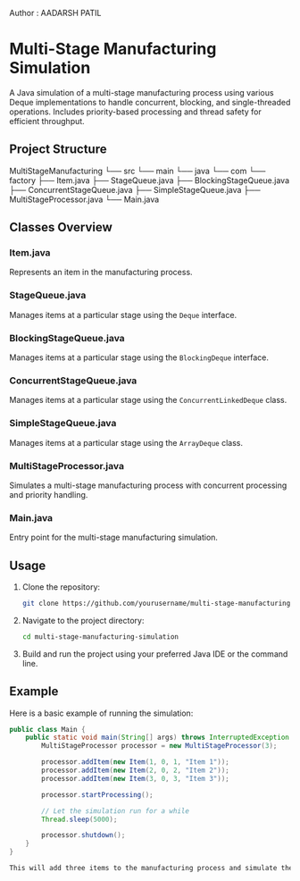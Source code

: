 Author : AADARSH PATIL

# Multi-Stage Manufacturing Simulation

A Java simulation of a multi-stage manufacturing process using various Deque implementations to handle concurrent, blocking, and single-threaded operations. Includes priority-based processing and thread safety for efficient throughput.

## Project Structure
MultiStageManufacturing
└── src
└── main
└── java
└── com
└── factory
├── Item.java
├── StageQueue.java
├── BlockingStageQueue.java
├── ConcurrentStageQueue.java
├── SimpleStageQueue.java
├── MultiStageProcessor.java
└── Main.java

## Classes Overview

### Item.java
Represents an item in the manufacturing process.

### StageQueue.java
Manages items at a particular stage using the `Deque` interface.

### BlockingStageQueue.java
Manages items at a particular stage using the `BlockingDeque` interface.

### ConcurrentStageQueue.java
Manages items at a particular stage using the `ConcurrentLinkedDeque` class.

### SimpleStageQueue.java
Manages items at a particular stage using the `ArrayDeque` class.

### MultiStageProcessor.java
Simulates a multi-stage manufacturing process with concurrent processing and priority handling.

### Main.java
Entry point for the multi-stage manufacturing simulation.

## Usage

1. Clone the repository:
    ```sh
    git clone https://github.com/yourusername/multi-stage-manufacturing-simulation.git
    ```

2. Navigate to the project directory:
    ```sh
    cd multi-stage-manufacturing-simulation
    ```

3. Build and run the project using your preferred Java IDE or the command line.

## Example
Here is a basic example of running the simulation:

```java
public class Main {
    public static void main(String[] args) throws InterruptedException {
        MultiStageProcessor processor = new MultiStageProcessor(3);

        processor.addItem(new Item(1, 0, 1, "Item 1"));
        processor.addItem(new Item(2, 0, 2, "Item 2"));
        processor.addItem(new Item(3, 0, 3, "Item 3"));

        processor.startProcessing();

        // Let the simulation run for a while
        Thread.sleep(5000);

        processor.shutdown();
    }
}

This will add three items to the manufacturing process and simulate their movement through the stages.

